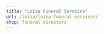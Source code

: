 ```yaml
---
title: "Loíza Funeral Services"
url: /loiza/loiza-funeral-services/
shop: funeral directors
---
```

